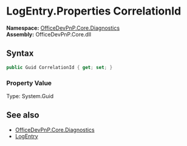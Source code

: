 # LogEntry.Properties CorrelationId
  

**Namespace:** [OfficeDevPnP.Core.Diagnostics](OfficeDevPnP.Core.Diagnostics.md)  
**Assembly:** OfficeDevPnP.Core.dll  
## Syntax
```C#
public Guid CorrelationId { get; set; }
```

### Property Value
Type: System.Guid  

## See also
- [OfficeDevPnP.Core.Diagnostics](OfficeDevPnP.Core.Diagnostics.md)
- [LogEntry](OfficeDevPnP.Core.Diagnostics.LogEntry.md) 
